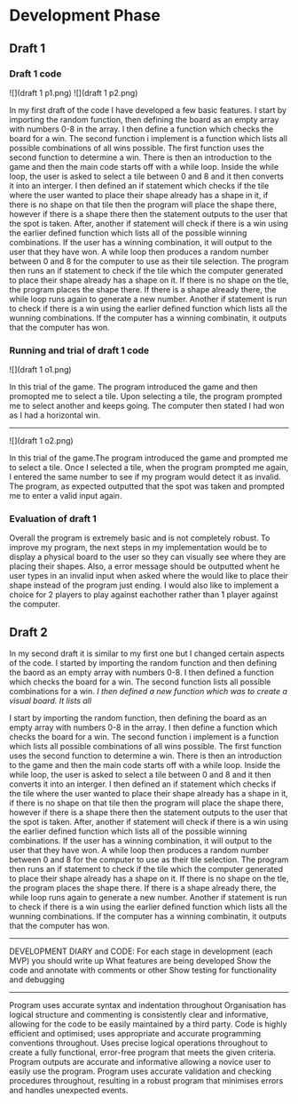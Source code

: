# Development Phase

## Draft 1

### Draft 1 code

![](draft 1 p1.png)
![](draft 1 p2.png)


In my first draft of the code I have developed a few basic features.
I start by importing the random function, then defining the board as an empty array with numbers 0-8 in the array. I then define a function which checks the board for a win. The second function i implement is a function which lists all possible combinations of all wins possible. The first function uses the second function to determine a win. There is then an introduction to the game and then the main code starts off with a while loop. Inside the while loop, the user is asked to select a tile between 0 and 8 and it then converts it into an interger. I then defined an if statement which checks if the tile where the user wanted to place their shape already has a shape in it, if there is no shape on that tile then the program will place the shape there, however if there is a shape there then the statement outputs to the user that the spot is taken. After, another if statement will check if there is a win using the earlier defined function which lists all of the possible winning combinations. If the user has a winning combination, it will output to the user that they have won. A while loop then produces a random number between 0 and 8 for the computer to use as their tile selection. The program then runs an if statement to check if the tile which the computer generated to place their shape already has a shape on it. If there is no shape on the tle, the program places the shape there. If there is a shape already there, the while loop runs again to generate a new number. Another if statement is run to check if there is a win using the earlier defined function which lists all the wunning combinations. If the computer has a winning combinatin, it outputs that the computer has won.

### Running and trial of draft 1 code

![](draft 1 o1.png)

In this trial of the game. The program introduced the game and then promopted me to select a tile. Upon selecting a tile, the program prompted me to select another and keeps going. The computer then stated I had won as I had a horizontal win.
***
![](draft 1 o2.png)

In this trial of the game.The program introduced the  game and prompted me to select a tile. Once I selected a tile, when the program prompted me again, I entered the same number to see if my program would detect it as invalid. The program, as expected outputted that the spot was taken and prompted me to enter a valid input again.

### Evaluation of draft 1

Overall the program is extremely basic and is not completely robust. To improve my program, the next steps in my implementation would be to display a physical board to the user so they can visually see where they are placing their shapes. Also, a error message should be outputted whent he user types in an invalid input when asked where the would like to place their shape instead of the program just ending. I would also like to implement a choice for 2 players to play against eachother rather than 1 player against the computer.

## Draft 2

In my second draft it is similar to my first one but I changed certain aspects of the code. I started by importing the random function and then defining the baord as an empty array with numbers 0-8. I then defined a function which checks the board for a win. The second function lists all possible combinations for a win. *I then defined a new function which was to create a visual board. It lists all*


I start by importing the random function, then defining the board as an empty array with numbers 0-8 in the array. I then define a function which checks the board for a win. The second function i implement is a function which lists all possible combinations of all wins possible. The first function uses the second function to determine a win. There is then an introduction to the game and then the main code starts off with a while loop. Inside the while loop, the user is asked to select a tile between 0 and 8 and it then converts it into an interger. I then defined an if statement which checks if the tile where the user wanted to place their shape already has a shape in it, if there is no shape on that tile then the program will place the shape there, however if there is a shape there then the statement outputs to the user that the spot is taken. After, another if statement will check if there is a win using the earlier defined function which lists all of the possible winning combinations. If the user has a winning combination, it will output to the user that they have won. A while loop then produces a random number between 0 and 8 for the computer to use as their tile selection. The program then runs an if statement to check if the tile which the computer generated to place their shape already has a shape on it. If there is no shape on the tle, the program places the shape there. If there is a shape already there, the while loop runs again to generate a new number. Another if statement is run to check if there is a win using the earlier defined function which lists all the wunning combinations. If the computer has a winning combinatin, it outputs that the computer has won.





***
DEVELOPMENT DIARY  and CODE: For each stage in development (each MVP) you should write up
What features are being developed
Show the code and annotate with comments or other
Show testing for functionality and debugging
***
Program uses accurate syntax and indentation throughout
Organisation has logical structure and commenting is consistently clear and informative, allowing for the code to be easily maintained by a third party. Code is highly efficient and optimised; uses appropriate and accurate programming conventions throughout. Uses precise logical operations throughout to create a fully functional, error-free program that meets the given criteria. Program outputs are accurate and informative allowing a novice user to easily use the program. Program uses accurate validation and checking procedures throughout, resulting in a robust program that minimises errors and handles unexpected events.
